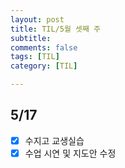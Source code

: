 ```yaml
---
layout: post
title: TIL/5월 셋째 주 
subtitle: 
comments: false
tags: [TIL]
category: [TIL]

---
```


## 5/17
- [x] 수지고 교생실습
- [x] 수업 시연 및 지도안 수정
